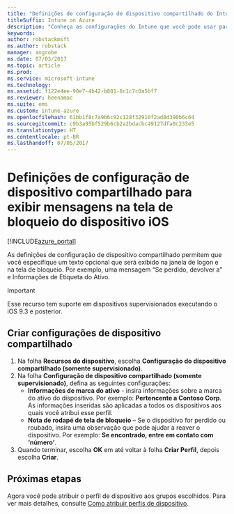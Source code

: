 ```yaml
---
title: "Definições de configuração de dispositivo compartilhado do Intune para iOS"
titleSuffix: Intune on Azure
description: "Conheça as configurações do Intune que você pode usar para exibir informações na tela de bloqueio de dispositivos iOS."
keywords: 
author: robstackmsft
ms.author: robstack
manager: angrobe
ms.date: 07/03/2017
ms.topic: article
ms.prod: 
ms.service: microsoft-intune
ms.technology: 
ms.assetid: f122e4ee-90e7-4b42-b801-8c1c7c0a5bf7
ms.reviewer: heenamac
ms.suite: ems
ms.custom: intune-azure
ms.openlocfilehash: 61bb1f8c7a9b6c92c128f32910f2ad8d390b6c64
ms.sourcegitcommit: c9b3a95bf529b6cb2a2bdacbc49127dfa0c233e5
ms.translationtype: HT
ms.contentlocale: pt-BR
ms.lasthandoff: 07/05/2017
---
```

# Definições de configuração de dispositivo compartilhado para exibir mensagens na tela de bloqueio do dispositivo iOS
<a id="shared-device-configuration-settings-to-display-messages-on-the-ios-device-lock-screen" class="xliff"></a>

[!INCLUDE[azure_portal](./includes/azure_portal.md)]

As definições de configuração de dispositivo compartilhado permitem que você especifique um texto opcional que será exibido na janela de logon e na tela de bloqueio. Por exemplo, uma mensagem “Se perdido, devolver a” e Informações de Etiqueta do Ativo. 

>[!IMPORTANT]
> Esse recurso tem suporte em dispositivos supervisionados executando o iOS 9.3 e posterior.

## Criar configurações de dispositivo compartilhado
<a id="create-shared-device-settings" class="xliff"></a>

1. Na folha **Recursos do dispositivo**, escolha **Configuração do dispositivo compartilhado (somente supervisionado)**.
2. Na folha **Configuração de dispositivo compartilhado (somente supervisionado)**, defina as seguintes configurações:
    - **Informações de marca do ativo** - insira informações sobre a marca do ativo do dispositivo. Por exemplo: **Pertencente a Contoso Corp**. As informações inseridas são aplicadas a todos os dispositivos aos quais você atribui esse perfil.
    - **Nota de rodapé de tela de bloqueio** – Se o dispositivo for perdido ou roubado, insira uma observação que pode ajudar a reaver o dispositivo. Por exemplo: **Se encontrado, entre em contato com ‘número’**.
3. Quando terminar, escolha **OK** em até voltar à folha **Criar Perfil**, depois escolha **Criar**. 


## Próximas etapas
<a id="next-steps" class="xliff"></a>

Agora você pode atribuir o perfil de dispositivo aos grupos escolhidos. Para ver mais detalhes, consulte [Como atribuir perfis de dispositivo](device-profile-assign.md).
